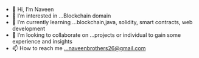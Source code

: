 - 👋 Hi, I’m Naveen
- 👀 I’m interested in ...Blockchain domain 
- 🌱 I’m currently learning ...blockchain,java, solidity, smart contracts, web development 
- 💞️ I’m looking to collaborate on ...projects or individual to gain some experience and insights
- 📫 How to reach me ...naveenbrothers26@gmail.com

<!---
iNew-b-yte/iNew-b-yte is a ✨ special ✨ repository because its `README.md` (this file) appears on your GitHub profile.
You can click the Preview link to take a look at your changes.
--->
